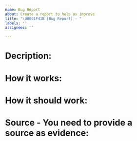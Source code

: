 ```yaml
---
name: Bug Report
about: Create a report to help us improve
title: "\U0001F41B [Bug Report] - "
labels: ''
assignees: ''

---
```


# Decription: #

# How it works: #

# How it should work: #

# Source - You need to provide a source as evidence: #
